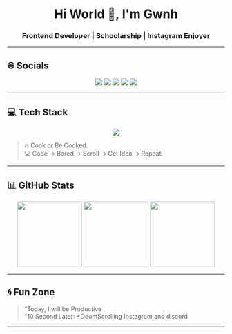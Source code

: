 <!-- 🌀 GITHUB PROFILE by ChatGPT -->
<h1 align="center">Hi World 👋, I'm Gwnh</h1>
<h3 align="center">Frontend Developer | Schoolarship | Instagram Enjoyer</h3>

---

## 🌐 Socials
<p align="center">
  <a href="https://discord.gg/nothinginhere_"><img src="https://img.shields.io/badge/Discord-%237289DA.svg?logo=discord&logoColor=white"></a>
  <a href="https://www.facebook.com/profile.php?id=61559635629921"><img src="https://img.shields.io/badge/Facebook-%231877F2.svg?logo=Facebook&logoColor=white"></a>
  <a href="https://www.instagram.com/fxckallthings_/"><img src="https://img.shields.io/badge/Instagram-%23E4405F.svg?logo=Instagram&logoColor=white"></a>
  <a href="https://www.youtube.com/@GwenhTop"><img src="https://img.shields.io/badge/YouTube-%23FF0000.svg?logo=YouTube&logoColor=white"></a>
  <a href="mailto:inigwenh@gmail.com"><img src="https://img.shields.io/badge/Email-D14836?logo=gmail&logoColor=white"></a>
</p>

---

## 💻 Tech Stack
<p align="center">
  <img src="https://skillicons.dev/icons?i=js,ts,react,html,css,php,laravel,java,git,github,vscode" />
</p>

> 🔥 Cook or Be Cooked.  
> 💻 Code → Bored → Scroll → Get Idea → Repeat.

---

## 📊 GitHub Stats
<p align="center">
  <img src="https://github-readme-stats.vercel.app/api?username=gwenhops&theme=tokyonight&hide_border=false&include_all_commits=true&count_private=true" height="150em" />
  <img src="https://nirzak-streak-stats.vercel.app/?user=gwenhops&theme=tokyonight&hide_border=false" height="150em" />
  <img src="https://github-readme-stats.vercel.app/api/top-langs/?username=gwenhops&theme=tokyonight&hide_border=false&include_all_commits=true&count_private=true&layout=compact" height="150em" />
</p>

---

## 🌀 Fun Zone
> “Today, I will be Productive  
> "10 Second Later: *DoomScrolling Instagram and discord

---
